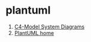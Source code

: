 # plantuml

1. [C4-Model System Diagrams](https://github.com/plantuml-stdlib/C4-PlantUML/blob/master/samples/C4CoreDiagrams.md)
2. [PlantUML home](https://plantuml.com/)
